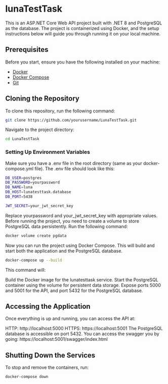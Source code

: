 # lunaTestTask
This is an ASP.NET Core Web API project built with .NET 8 and PostgreSQL as the database. The project is containerized using Docker, and the setup instructions below will guide you through running it on your local machine.

## Prerequisites

Before you start, ensure you have the following installed on your machine:

- [Docker](https://docs.docker.com/get-docker/)
- [Docker Compose](https://docs.docker.com/compose/install/)
- [Git](https://git-scm.com/)

## Cloning the Repository

To clone this repository, run the following command:
```bash
git clone https://github.com/yourusername/LunaTestTask.git
```
Navigate to the project directory:
``` bash
cd LunaTestTask
```
### Setting Up Environment Variables
Make sure you have a .env file in the root directory (same as your docker-compose.yml file). The .env file should look like this:

``` bash
DB_USER=postgres
DB_PASSWORD=yourpassword
DB_NAME=luna
DB_HOST=lunatesttask.database
DB_PORT=5438

JWT_SECRET=your_jwt_secret_key
```
Replace yourpassword and your_jwt_secret_key with appropriate values.
Before running the project, you need to create a volume to store PostgreSQL data persistently. Run the following command:

```bash
docker volume create pgdata
```
Now you can run the project using Docker Compose. This will build and start both the application and the PostgreSQL database.
```bash
docker-compose up --build
```
This command will:

Build the Docker image for the lunatesttask service.
Start the PostgreSQL container using the volume for persistent data storage.
Expose ports 5000 and 5001 for the API, and port 5432 for the PostgreSQL database.

## Accessing the Application
Once everything is up and running, you can access the API at:

HTTP: http://localhost:5000
HTTPS: https://localhost:5001
The PostgreSQL database is accessible on port 5432.
You can access the swagger you by going: https://localhost:5001/swagger/index.html

## Shutting Down the Services
To stop and remove the containers, run:

```bash
docker-compose down
```










